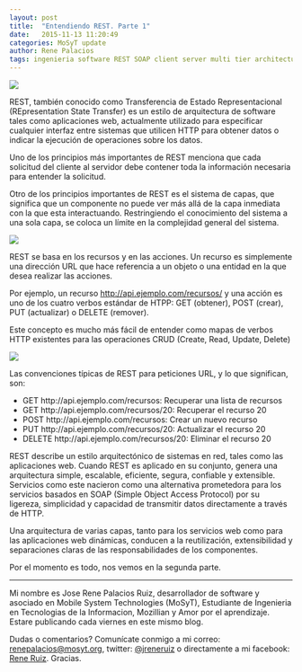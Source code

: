 ```yaml
---
layout: post
title:  "Entendiendo REST. Parte 1"
date:   2015-11-13 11:20:49
categories: MoSyT update
author: Rene Palacios
tags: ingenieria software REST SOAP client server multi tier architecture CRUD backend
---
```


<img src='http://s3.postimg.org/tns7x92vn/REST_API.png' /><br />

REST, también conocido como Transferencia de Estado Representacional (REpresentation State Transfer) es un estilo de arquitectura de software tales como aplicaciones web, actualmente utilizado para especificar cualquier interfaz entre sistemas que utilicen HTTP para obtener datos o indicar la ejecución de operaciones sobre los datos.

Uno de los principios más importantes de REST menciona que cada solicitud del cliente al servidor debe contener toda la información necesaria para entender la solicitud.

Otro de los principios importantes de REST es el sistema de capas, que significa que un componente no puede ver más allá de la capa inmediata con la que esta interactuando. Restringiendo el conocimiento del sistema a una sola capa, se coloca un límite en la complejidad general del sistema.

<img src='http://s22.postimg.org/dj95h3uyp/3tier.jpg' /><br />

REST se basa en los recursos y en las acciones. Un recurso es simplemente una dirección URL que hace referencia a un objeto o una entidad en la que desea realizar las acciones.

Por ejemplo, un recurso http://api.ejemplo.com/recursos/ y una acción es uno de los cuatro verbos estándar de HTPP: GET (obtener), POST (crear), PUT (actualizar) o DELETE (remover).

Este concepto es mucho más fácil de entender como mapas de verbos HTTP existentes para las operaciones CRUD (Create, Read, Update, Delete)

<img src='http://s28.postimg.org/6662qoylp/mongodb_crud_operations1.png' /><br />

Las convenciones típicas de REST para peticiones URL, y lo que significan, son:

<ul>
  <li>GET http://api.ejemplo.com/recursos: Recuperar una lista de recursos</li>
  <li>GET http://api.ejemplo.com/recursos/20: Recuperar el recurso 20</li>
  <li>POST http://api.ejemplo.com/recursos: Crear un nuevo recurso</li>
  <li>PUT http://api.ejemplo.com/recursos/20: Actualizar el recurso 20</li>
  <li>DELETE http://api.ejemplo.com/recursos/20: Eliminar el recurso 20</li>
</ul>

REST describe un estilo arquitectónico de sistemas en red, tales como las aplicaciones web. Cuando REST es aplicado en su conjunto, genera una arquitectura simple, escalable, eficiente, segura, confiable y extensible. Servicios como este nacieron como una alternativa prometedora para los servicios basados en SOAP (Simple Object Access Protocol) por su ligereza, simplicidad  y capacidad de transmitir datos directamente a través de HTTP.

Una arquitectura de varias capas, tanto para los servicios web como para las aplicaciones web dinámicas, conducen a la reutilización, extensibilidad  y separaciones claras de las responsabilidades de los componentes.

Por el momento es todo, nos vemos en la segunda parte.

___
Mi nombre es Jose Rene Palacios Ruiz, desarrollador de software y asociado en Mobile System Technologies (MoSyT), Estudiante de Ingenieria en Tecnologias de la Informacion, Mozillian y Amor por el aprendizaje. Estare publicando cada viernes en este mismo blog.

Dudas o comentarios? Comunícate conmigo a mi correo: renepalacios@mosyt.org, twitter: [@jreneruiz](https://twitter.com/jreneruiz) o directamente a mi facebook: [Rene Ruiz](https://fb.com/reneruizlml). Gracias.
